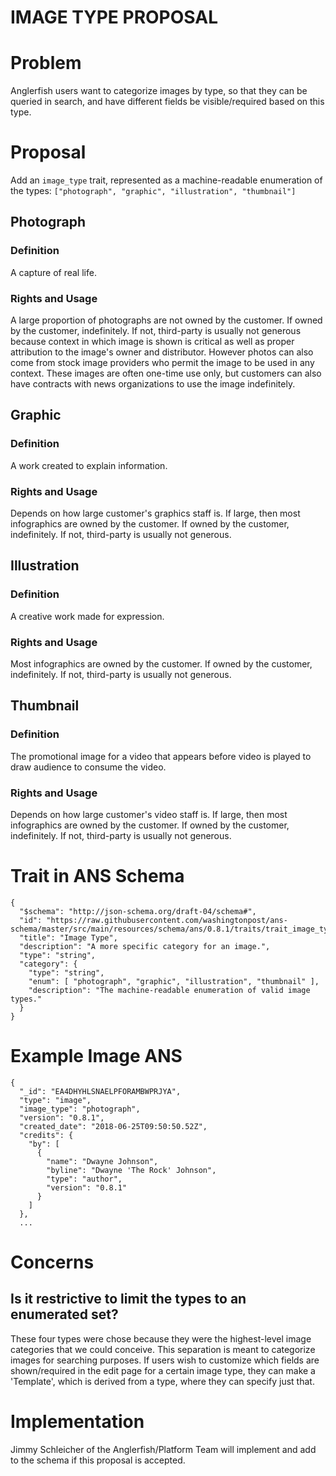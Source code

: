 # IMAGE TYPE PROPOSAL

# Problem

Anglerfish users want to categorize images by type, so that they can be queried in search, and have
different fields be visible/required based on this type.

# Proposal

Add an `image_type` trait, represented as a machine-readable enumeration of the types: `["photograph", "graphic", "illustration", "thumbnail"]`

## Photograph

### Definition

A capture of real life.

### Rights and Usage

A large proportion of photographs are not owned by the customer. If owned by the customer, indefinitely. If not, third-party is usually not generous because context in which image is shown is critical as well as proper attribution to the image's owner and distributor. However photos can also come from stock image providers who permit the image to be used in any context. These images are often one-time use only, but customers can also have contracts with news organizations to use the image indefinitely.

## Graphic

### Definition

A work created to explain information.

### Rights and Usage

Depends on how large customer's graphics staff is. If large, then most infographics are owned by the customer. If owned by the customer, indefinitely. If not, third-party is usually not generous.

## Illustration

### Definition

A creative work made for expression.

### Rights and Usage

Most infographics are owned by the customer. If owned by the customer, indefinitely. If not, third-party is usually not generous.

## Thumbnail

### Definition

The promotional image for a video that appears before video is played to draw audience to consume the video.

### Rights and Usage

Depends on how large customer's video staff is. If large, then most infographics are owned by the customer. If owned by the customer, indefinitely. If not, third-party is usually not generous.


# Trait in ANS Schema

```
{
  "$schema": "http://json-schema.org/draft-04/schema#",
  "id": "https://raw.githubusercontent.com/washingtonpost/ans-schema/master/src/main/resources/schema/ans/0.8.1/traits/trait_image_type.json",
  "title": "Image Type",
  "description": "A more specific category for an image.",
  "type": "string",
  "category": {
    "type": "string",
    "enum": [ "photograph", "graphic", "illustration", "thumbnail" ],
    "description": "The machine-readable enumeration of valid image types."
  }
}
```

# Example Image ANS

```
{
  "_id": "EA4DHYHLSNAELPFORAMBWPRJYA",
  "type": "image",
  "image_type": "photograph",
  "version": "0.8.1",
  "created_date": "2018-06-25T09:50:50.52Z",
  "credits": {
    "by": [
      {
        "name": "Dwayne Johnson",
        "byline": "Dwayne 'The Rock' Johnson",
        "type": "author",
        "version": "0.8.1"
      }
    ]
  },
  ...
```

# Concerns

## Is it restrictive to limit the types to an enumerated set?

These four types were chose because they were the highest-level image categories that we could conceive. This separation is meant to categorize images for searching purposes. If users wish to customize which fields are shown/required in the edit page for a certain image type, they can make a 'Template', which is derived from a type, where they can specify just that.

# Implementation

Jimmy Schleicher of the Anglerfish/Platform Team will implement and add to the schema if this proposal is accepted.
